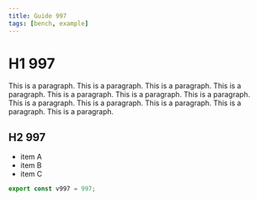 ```yaml
---
title: Guide 997
tags: [bench, example]
---
```


# H1 997

This is a paragraph. This is a paragraph. This is a paragraph. This is a paragraph. This is a paragraph. This is a paragraph. This is a paragraph. This is a paragraph. This is a paragraph. This is a paragraph. This is a paragraph. This is a paragraph. 

## H2 997

- item A
- item B
- item C

```ts
export const v997 = 997;
```